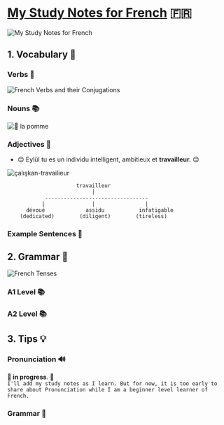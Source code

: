 # [My Study Notes for French](https://github.com/eylulucar/French) 🇫🇷
![My Study Notes for French](https://github.com/eylulucar/French/assets/47148095/a720860b-1a4d-4187-ab7a-6d7811138939)




## 1. Vocabulary 💬

### Verbs 📝
![French Verbs and their Conjugations](https://github.com/eylulucar/French/assets/47148095/b26640b0-aac3-4c27-bf70-3cf718eff9be)

### Nouns 📚
![🍎  la pomme](https://github.com/eylulucar/French/assets/47148095/4d8bd4b2-4542-41ff-9945-137e13b78feb)
### Adjectives 🎨
- 😊 Eylül tu es un individu intelligent, ambitieux et **travailleur.** 😊

![çalışkan-travailieur](https://github.com/eylulucar/French/assets/47148095/a9dd309d-3ad9-4eb5-8d79-f2509ce858d9)
  
             
  ````
                        travailleur 
                             |
              ---------------------------------
             |               |                |
        dévoué             assidu           infatigable
      (dedicated)        (diligent)        (tireless)
  ````

### Example Sentences 📝

## 2. Grammar 📖

![French Tenses](https://github.com/eylulucar/French/assets/47148095/dfd68a58-96fc-4fba-90d2-c81ab1e67b38)

### A1 Level 📚

### A2 Level 📚

## 3. Tips 💡

### Pronunciation 🔊
 **🔨 in progress**. 🚧  </br> 
 ````I'll add my study notes as I learn. But for now, it is too early to share about Pronunciation while I am a beginner level learner of French.````

### Grammar 📖

